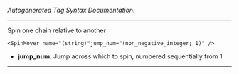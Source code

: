 _Autogenerated Tag Syntax Documentation:_

---
Spin one chain relative to another

```
<SpinMover name="(string)"jump_num="(non_negative_integer; 1)" />
```

-   **jump_num**: Jump across which to spin, numbered sequentially from 1

---
